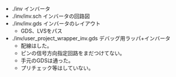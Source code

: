 - ./inv インバータ
- ./inv/inv.sch インバータの回路図
- ./inv/inv.gds インバータのレイアウト
  - GDS、LVSをパス
- ./inv/user_project_wrapper_inv.gds デバッグ用ラッパ+インバータ
  - 配線はした。
  - ピンの信号方向指定回路をまだつけてない。
  - 手元のGDSは通った。
  - プリチェック等はしていない。

